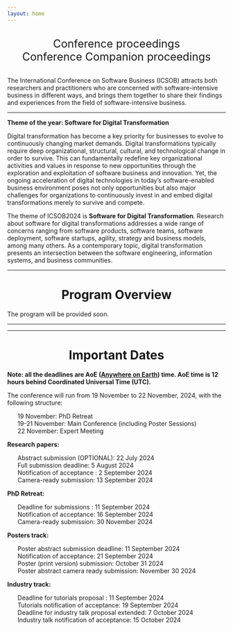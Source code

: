```yaml
---
layout: home
---
```


<br/>

<div style="text-align:center">
<a href="https://link.springer.com/book/10.1007/978-3-031-20706-8" target="_blank" style="text-decoration: none; font-size:25px">Conference proceedings</a>
</div>

<div style="text-align:center">
<a href="https://ceur-ws.org/Vol-3316/" target="_blank" style="text-decoration: none; font-size:25px">Conference Companion proceedings</a>
</div>

<br>

The International Conference on Software Business (ICSOB) attracts both researchers and practitioners who are concerned with software-intensive business in different ways, and brings them together to share their findings and experiences from the field of software-intensive business.

<hr>

<b class="display-4" style="text-align: center;">Theme of the year: Software for Digital Transformation </b>

Digital transformation has become a key priority for businesses to evolve to continuously changing market demands. Digital transformations typically require deep organizational, structural, cultural, and technological change in order to survive. This can fundamentally redefine key organizational activities and values in response to new opportunities through the exploration and exploitation of software business and innovation. Yet, the ongoing acceleration of digital technologies in today’s software-enabled business environment poses not only opportunities but also major challenges for organizations to continuously invest in and embed digital transformations merely to survive and compete.

The theme of ICSOB2024 is <b>Software for Digital Transformation</b>. Research about software for digital transformations addresses a wide range of concerns ranging from software products, software teams, software deployment, software startups, agility, strategy and business models, among many others. As a contemporary topic, digital transformation presents an intersection between the software engineering, information systems, and business communities.

<hr>
<h1 class="display-4" style="text-align: center;">
        Program Overview
    </h1>
<img src="/assets/images/Program123.png" alt="">

<br>
The program will be provided soon.
<hr>

<hr>

<div>
    <h1 class="display-4" style="text-align: center;">
        Important Dates
    </h1>
      <b>Note: all the deadlines are AoE (<b><a href="https://www.worldtimeserver.com/time-zones/aoe/#:~:text=Anywhere%20on%20Earth%20or%20AoE,the%20Pacific%20all%20year%20round." target="_blank">Anywhere on Earth</a></b>) time. AoE time is 12 hours behind Coordinated Universal Time (UTC).</b>
    <br>
    <p>The conference will run from 19 November to 22 November, 2024, with the following structure:
        <ul style="list-style: none;">
            <li>19 November: PhD Retreat</li>
            <li>19-21 November: Main Conference (including Poster Sessions)</li>
            <li>22 November: Expert Meeting</li>
        </ul>    
    </p>
    <p class="lead">
    <p><b>Research papers:</b>
    <ul style="list-style: none;">
    <li>Abstract submission (OPTIONAL): 22 July 2024</li>
    <li>Full submission deadline: 5 August 2024</li>
    <li>Notification of acceptance : 2 September 2024</li>
    <li>Camera-ready submission: 13 September 2024</li>
    </ul>
    </p>
    </p>
    <p><b>PhD Retreat:</b></p>
    <ul style="list-style: none;">
        <li>Deadline for submissions : 11 September 2024</li>
        <li>Notification of acceptance: 16 September 2024</li>
        <li>Camera-ready submission: 30 November 2024</li>
    </ul>
    <p><b>Posters track:</b></p>
    <ul style="list-style: none;">
        <li>Poster abstract submission deadline: 11 September 2024</li>
        <li>Notification of acceptance: 21 September 2024</li>
        <li>Poster (print version) submission: October 31 2024</li>
        <li>Poster abstract camera ready submission: November 30 2024</li>
    </ul>
        <p><b>Industry track:</b></p>
    <ul style="list-style: none;">
        <li>Deadline for tutorials proposal : 11 September 2024</li>
        <li>Tutorials notification of acceptance: 19 September 2024</li>
        <li>Deadline for industry talk proposal extended: 7 October 2024</li>
        <li>Industry talk notification of acceptance:  15 October 2024</li>
    </ul>
</div>
